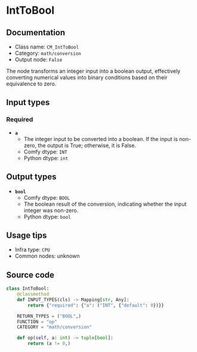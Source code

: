 # IntToBool
## Documentation
- Class name: `CM_IntToBool`
- Category: `math/conversion`
- Output node: `False`

The node transforms an integer input into a boolean output, effectively converting numerical values into binary conditions based on their equivalence to zero.
## Input types
### Required
- **`a`**
    - The integer input to be converted into a boolean. If the input is non-zero, the output is True; otherwise, it is False.
    - Comfy dtype: `INT`
    - Python dtype: `int`
## Output types
- **`bool`**
    - Comfy dtype: `BOOL`
    - The boolean result of the conversion, indicating whether the input integer was non-zero.
    - Python dtype: `bool`
## Usage tips
- Infra type: `CPU`
- Common nodes: unknown


## Source code
```python
class IntToBool:
    @classmethod
    def INPUT_TYPES(cls) -> Mapping[str, Any]:
        return {"required": {"a": ("INT", {"default": 0})}}

    RETURN_TYPES = ("BOOL",)
    FUNCTION = "op"
    CATEGORY = "math/conversion"

    def op(self, a: int) -> tuple[bool]:
        return (a != 0,)

```
